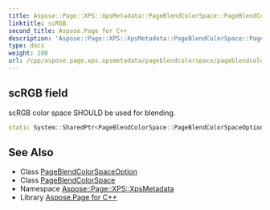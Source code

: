 ```yaml
---
title: Aspose::Page::XPS::XpsMetadata::PageBlendColorSpace::PageBlendColorSpaceOption::scRGB field
linktitle: scRGB
second_title: Aspose.Page for C++
description: 'Aspose::Page::XPS::XpsMetadata::PageBlendColorSpace::PageBlendColorSpaceOption::scRGB field. scRGB color space SHOULD be used for blending in C++.'
type: docs
weight: 200
url: /cpp/aspose.page.xps.xpsmetadata/pageblendcolorspace/pageblendcolorspaceoption/scrgb/
---
```

## scRGB field


scRGB color space SHOULD be used for blending.

```cpp
static System::SharedPtr<PageBlendColorSpace::PageBlendColorSpaceOption> Aspose::Page::XPS::XpsMetadata::PageBlendColorSpace::PageBlendColorSpaceOption::scRGB
```

## See Also

* Class [PageBlendColorSpaceOption](../)
* Class [PageBlendColorSpace](../../)
* Namespace [Aspose::Page::XPS::XpsMetadata](../../../)
* Library [Aspose.Page for C++](../../../../)
